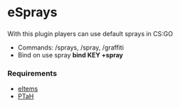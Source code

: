 # eSprays
###
With this plugin players can use default sprays in CS:GO

- Commands: /sprays, /spray, /graffiti
- Bind on use spray **bind KEY +spray**


### Requirements
 - [eItems](https://github.com/ESK0/eItems)
 - [PTaH](https://github.com/komashchenko/PTaH)
